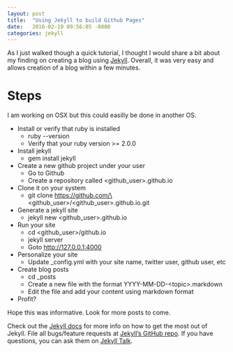 ```yaml
---
layout: post
title:  "Using Jekyll to build Github Pages"
date:   2016-02-10 09:56:05 -0800
categories: jekyll
---
```

As I just walked though a quick tutorial, I thought I would share a bit about my finding on creating a blog using [Jekyll][jekyll].  Overall, it was very easy and allows creation of a blog within a few minutes.

# Steps
I am working on OSX but this could easilly be done in another OS.

*	Install or verify that ruby is installed
	*	ruby --version
	*	Verify that your ruby version >= 2.0.0
*	Install jekyll
	*	gem install jekyll
*	Create a new github project under your user
	*	Go to Github
	*	Create a repository called \<github_user\>.github.io
*	Clone it on your system
	*	git clone https://github.com/\<github_user\>/\<github_user\>.github.io.git
*	Generate a jekyll site
	*	jekyll new \<github_user\>.github.io
*	Run your site
	*	cd \<github_user\>/github.io
	*	jekyll server
	*	Goto http://127.0.0.1:4000
*	Personalize your site
	*	Update _config.yml with your site name, twitter user, github user, etc
*	Create blog posts
	*	cd _posts
	*	Create a new file with the format YYYY-MM-DD-\<topic\>.markdown
	*	Edit the file and add your content using markdown format
*	Profit?

Hope this was informative.  Look for more posts to come.

Check out the [Jekyll docs][jekyll-docs] for more info on how to get the most out of Jekyll. File all bugs/feature requests at [Jekyll’s GitHub repo][jekyll-gh]. If you have questions, you can ask them on [Jekyll Talk][jekyll-talk].

[jekyll]:      http://jekyllrb.com
[jekyll-docs]: http://jekyllrb.com/docs/home
[jekyll-gh]:   https://github.com/jekyll/jekyll
[jekyll-talk]: https://talk.jekyllrb.com/
